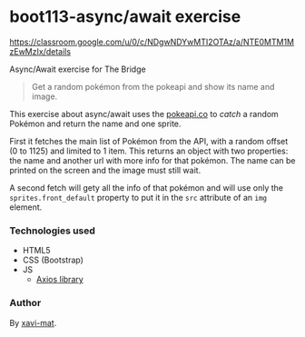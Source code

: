 # boot113-async/await exercise

https://classroom.google.com/u/0/c/NDgwNDYwMTI2OTAz/a/NTE0MTM1MzEwMzIx/details

Async/Await exercise for The Bridge

> Get a random pokémon from the pokeapi and show its name and image.

This exercise about async/await uses the [pokeapi.co](https://pokeapi.co/) to
*catch* a random Pokémon and return the name and one sprite.

First it fetches the main list of Pokémon from the API, with a random offset (0
to 1125) and limited to 1 item. This returns an object with two properties: the
name and another url with more info for that pokémon. The name can be printed on
the screen and the image must still wait.

A second fetch will gety all the info of that pokémon and will use only the
`sprites.front_default` property to put it in the `src` attribute of an `img`
element.

### Technologies used
* HTML5
* CSS (Bootstrap)
* JS
    * [Axios library](https://github.com/axios/axios)

### Author
By [xavi-mat](@xavi-mat).
